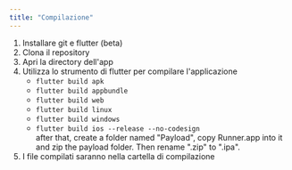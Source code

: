 ```yaml
---
title: "Compilazione"
---
```


1. Installare git e flutter (beta)
2. Clona il repository
3. Apri la directory dell'app
4. Utilizza lo strumento di flutter per compilare l'applicazione
   - `flutter build apk`
   - `flutter build appbundle`
   - `flutter build web`
   - `flutter build linux`
   - `flutter build windows`
   - `flutter build ios --release --no-codesign`\
      after that, create a folder named "Payload", copy Runner.app into it and zip the payload folder. Then rename ".zip" to ".ipa".
5. I file compilati saranno nella cartella di compilazione
